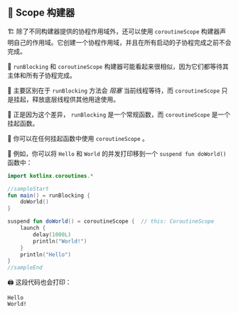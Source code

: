 ## 🌈 Scope 构建器

🏗️ 除了不同构建器提供的协程作用域外，还可以使用 `coroutineScope` 构建器声明自己的作用域。它创建一个协程作用域，并且在所有启动的子协程完成之前不会完成。

🔄 `runBlocking` 和 `coroutineScope` 构建器可能看起来很相似，因为它们都等待其主体和所有子协程完成。

🚧 主要区别在于 `runBlocking` 方法会 *阻塞* 当前线程等待，而 `coroutineScope` 只是挂起，释放底层线程供其他用途使用。

🔑 正是因为这个差异， `runBlocking` 是一个常规函数，而 `coroutineScope` 是一个挂起函数。

🚀 你可以在任何挂起函数中使用 `coroutineScope` 。

📝 例如，你可以将 `Hello` 和 `World` 的并发打印移到一个 `suspend fun doWorld()` 函数中：

```kotlin
import kotlinx.coroutines.*

//sampleStart
fun main() = runBlocking {
    doWorld()
}

suspend fun doWorld() = coroutineScope {  // this: CoroutineScope
    launch {
        delay(1000L)
        println("World!")
    }
    println("Hello")
}
//sampleEnd
```

🖨️ 这段代码也会打印：

```text
Hello
World!
```